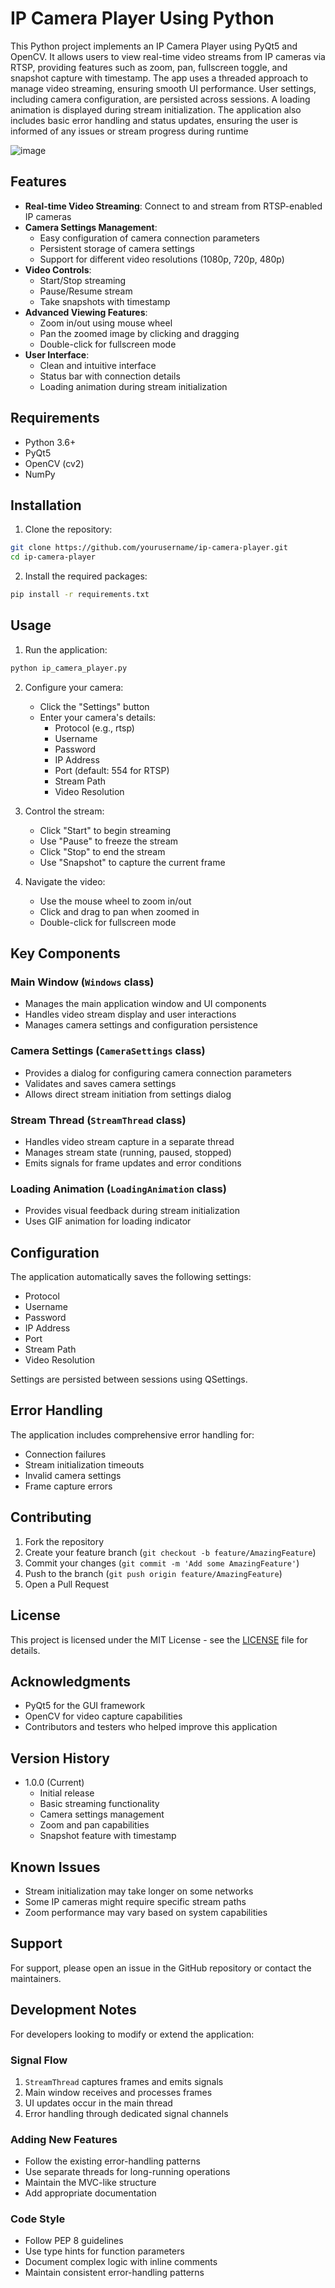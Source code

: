 # IP Camera Player Using Python
This Python project implements an IP Camera Player using PyQt5 and OpenCV. It allows users to view real-time video streams from IP cameras via RTSP, providing features such as zoom, pan, fullscreen toggle, and snapshot capture with timestamp. The app uses a threaded approach to manage video streaming, ensuring smooth UI performance. User settings, including camera configuration, are persisted across sessions. A loading animation is displayed during stream initialization. The application also includes basic error handling and status updates, ensuring the user is informed of any issues or stream progress during runtime

![image](https://github.com/user-attachments/assets/694a66ed-1295-4843-a4d2-433f7d49f619)

## Features

- **Real-time Video Streaming**: Connect to and stream from RTSP-enabled IP cameras
- **Camera Settings Management**: 
  - Easy configuration of camera connection parameters
  - Persistent storage of camera settings
  - Support for different video resolutions (1080p, 720p, 480p)
- **Video Controls**:
  - Start/Stop streaming
  - Pause/Resume stream
  - Take snapshots with timestamp
- **Advanced Viewing Features**:
  - Zoom in/out using mouse wheel
  - Pan the zoomed image by clicking and dragging
  - Double-click for fullscreen mode
- **User Interface**:
  - Clean and intuitive interface
  - Status bar with connection details
  - Loading animation during stream initialization

 ## Requirements

- Python 3.6+
- PyQt5
- OpenCV (cv2)
- NumPy

## Installation

1. Clone the repository:
```bash
git clone https://github.com/yourusername/ip-camera-player.git
cd ip-camera-player
```

2. Install the required packages:
```bash
pip install -r requirements.txt
```

## Usage

1. Run the application:
```bash
python ip_camera_player.py
```
2. Configure your camera:
   - Click the "Settings" button
   - Enter your camera's details:
     - Protocol (e.g., rtsp)
     - Username
     - Password
     - IP Address
     - Port (default: 554 for RTSP)
     - Stream Path
     - Video Resolution

3. Control the stream:
   - Click "Start" to begin streaming
   - Use "Pause" to freeze the stream
   - Click "Stop" to end the stream
   - Use "Snapshot" to capture the current frame

4. Navigate the video:
   - Use the mouse wheel to zoom in/out
   - Click and drag to pan when zoomed in
   - Double-click for fullscreen mode

## Key Components

### Main Window (`Windows` class)
- Manages the main application window and UI components
- Handles video stream display and user interactions
- Manages camera settings and configuration persistence

### Camera Settings (`CameraSettings` class)
- Provides a dialog for configuring camera connection parameters
- Validates and saves camera settings
- Allows direct stream initiation from settings dialog

### Stream Thread (`StreamThread` class)
- Handles video stream capture in a separate thread
- Manages stream state (running, paused, stopped)
- Emits signals for frame updates and error conditions

### Loading Animation (`LoadingAnimation` class)
- Provides visual feedback during stream initialization
- Uses GIF animation for loading indicator

## Configuration

The application automatically saves the following settings:
- Protocol
- Username
- Password
- IP Address
- Port
- Stream Path
- Video Resolution

Settings are persisted between sessions using QSettings.

## Error Handling

The application includes comprehensive error handling for:
- Connection failures
- Stream initialization timeouts
- Invalid camera settings
- Frame capture errors

## Contributing

1. Fork the repository
2. Create your feature branch (`git checkout -b feature/AmazingFeature`)
3. Commit your changes (`git commit -m 'Add some AmazingFeature'`)
4. Push to the branch (`git push origin feature/AmazingFeature`)
5. Open a Pull Request

## License

This project is licensed under the MIT License - see the [LICENSE](LICENSE) file for details.

## Acknowledgments

- PyQt5 for the GUI framework
- OpenCV for video capture capabilities
- Contributors and testers who helped improve this application

## Version History

- 1.0.0 (Current)
  - Initial release
  - Basic streaming functionality
  - Camera settings management
  - Zoom and pan capabilities
  - Snapshot feature with timestamp

## Known Issues

- Stream initialization may take longer on some networks
- Some IP cameras might require specific stream paths
- Zoom performance may vary based on system capabilities

## Support

For support, please open an issue in the GitHub repository or contact the maintainers.

## Development Notes

For developers looking to modify or extend the application:

### Signal Flow
1. `StreamThread` captures frames and emits signals
2. Main window receives and processes frames
3. UI updates occur in the main thread
4. Error handling through dedicated signal channels

### Adding New Features
- Follow the existing error-handling patterns
- Use separate threads for long-running operations
- Maintain the MVC-like structure
- Add appropriate documentation

### Code Style
- Follow PEP 8 guidelines
- Use type hints for function parameters
- Document complex logic with inline comments
- Maintain consistent error-handling patterns
